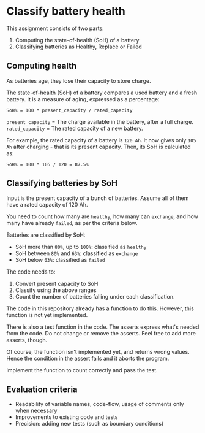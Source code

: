 # Classify battery health

This assignment consists of two parts:

1. Computing the state-of-health (SoH) of a battery
2. Classifying batteries as Healthy, Replace or Failed

## Computing health

As batteries age, they lose their capacity to store charge.

The state-of-health (SoH) of a battery compares a used battery and a fresh battery. It is a measure of aging, expressed as a percentage:

`SoH% = 100 * present_capacity / rated_capacity`

`present_capacity` =  The charge available in the battery, after a full charge.
`rated_capacity` = The rated capacity of a new battery.

For example, the rated capacity of a battery is `120 Ah`. It now gives only `105 Ah` after charging - that is its present capacity. Then, its SoH is calculated as:

`SoH% = 100 * 105 / 120 = 87.5%`

## Classifying batteries by SoH

Input is the present capacity of a bunch of batteries. Assume all of them have a rated capacity of 120 Ah.

You need to count how many are `healthy`, how many can `exchange`, and how many have already `failed`, as per the criteria below.

Batteries are classified by SoH:

- SoH more than `80%`, up to `100%`: classified as `healthy`
- SoH between `80%` and `63%`: classified as `exchange`
- SoH below `63%`: classified as `failed`

The code needs to:
1. Convert present capacity to SoH
1. Classify using the above ranges
1. Count the number of batteries falling under each classification.

The code in this repository already has a function to do this. However, this function is not yet implemented.

There is also a test function in the code.
The asserts express what's needed from the code. Do not change or remove the asserts.
Feel free to add more asserts, though.

Of course, the function isn't implemented yet, and returns wrong values. Hence the condition in the assert fails and it aborts the program.

Implement the function to count correctly and pass the test.

## Evaluation criteria

- Readability of variable names, code-flow, usage of comments only when necessary
- Improvements to existing code and tests
- Precision: adding new tests (such as boundary conditions)
